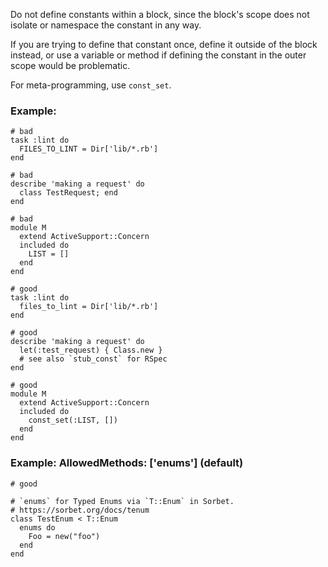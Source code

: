 Do not define constants within a block, since the block's scope does not
isolate or namespace the constant in any way.

If you are trying to define that constant once, define it outside of
the block instead, or use a variable or method if defining the constant
in the outer scope would be problematic.

For meta-programming, use `const_set`.

### Example:
    # bad
    task :lint do
      FILES_TO_LINT = Dir['lib/*.rb']
    end

    # bad
    describe 'making a request' do
      class TestRequest; end
    end

    # bad
    module M
      extend ActiveSupport::Concern
      included do
        LIST = []
      end
    end

    # good
    task :lint do
      files_to_lint = Dir['lib/*.rb']
    end

    # good
    describe 'making a request' do
      let(:test_request) { Class.new }
      # see also `stub_const` for RSpec
    end

    # good
    module M
      extend ActiveSupport::Concern
      included do
        const_set(:LIST, [])
      end
    end

### Example: AllowedMethods: ['enums'] (default)
    # good

    # `enums` for Typed Enums via `T::Enum` in Sorbet.
    # https://sorbet.org/docs/tenum
    class TestEnum < T::Enum
      enums do
        Foo = new("foo")
      end
    end
